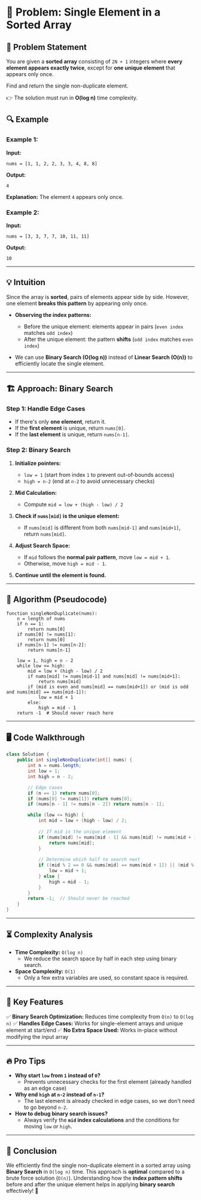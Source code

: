 # 📝 Problem: Single Element in a Sorted Array

## 📌 Problem Statement
You are given a **sorted array** consisting of `2N + 1` integers where **every element appears exactly twice**, except for **one unique element** that appears only once.

Find and return the single non-duplicate element.

👉 The solution must run in **O(log n)** time complexity.

## 🔍 Example

### Example 1:
**Input:**
```plaintext
nums = [1, 1, 2, 2, 3, 3, 4, 8, 8]
```
**Output:**
```plaintext
4
```
**Explanation:** The element `4` appears only once.

### Example 2:
**Input:**
```plaintext
nums = [3, 3, 7, 7, 10, 11, 11]
```
**Output:**
```plaintext
10
```

---
## 💡 Intuition
Since the array is **sorted**, pairs of elements appear side by side. However, one element **breaks this pattern** by appearing only once.

- **Observing the index patterns:**
  - Before the unique element: elements appear in pairs (`even index` matches `odd index`)
  - After the unique element: the pattern **shifts** (`odd index` matches `even index`)

- We can use **Binary Search (O(log n))** instead of **Linear Search (O(n))** to efficiently locate the single element.

---
## 🏗 Approach: Binary Search

### **Step 1: Handle Edge Cases**
- If there's only **one element**, return it.
- If the **first element** is unique, return `nums[0]`.
- If the **last element** is unique, return `nums[n-1]`.

### **Step 2: Binary Search**
1. **Initialize pointers:**
   - `low = 1` (start from index `1` to prevent out-of-bounds access)
   - `high = n-2` (end at `n-2` to avoid unnecessary checks)

2. **Mid Calculation:**
   - Compute `mid = low + (high - low) / 2`

3. **Check if `nums[mid]` is the unique element:**
   - If `nums[mid]` is different from both `nums[mid-1]` and `nums[mid+1]`, return `nums[mid]`.

4. **Adjust Search Space:**
   - If `mid` follows the **normal pair pattern**, move `low = mid + 1`.
   - Otherwise, move `high = mid - 1`.

5. **Continue until the element is found.**

---
## 🔢 Algorithm (Pseudocode)
```plaintext
function singleNonDuplicate(nums):
    n = length of nums
    if n == 1:
        return nums[0]
    if nums[0] != nums[1]:
        return nums[0]
    if nums[n-1] != nums[n-2]:
        return nums[n-1]

    low = 1, high = n - 2
    while low <= high:
        mid = low + (high - low) / 2
        if nums[mid] != nums[mid-1] and nums[mid] != nums[mid+1]:
            return nums[mid]
        if (mid is even and nums[mid] == nums[mid+1]) or (mid is odd and nums[mid] == nums[mid-1]):
            low = mid + 1
        else:
            high = mid - 1
    return -1  # Should never reach here
```

---
## 🖥 Code Walkthrough
```java
class Solution {
    public int singleNonDuplicate(int[] nums) {
        int n = nums.length;
        int low = 1;
        int high = n - 2;

        // Edge cases
        if (n == 1) return nums[0];
        if (nums[0] != nums[1]) return nums[0];
        if (nums[n - 1] != nums[n - 2]) return nums[n - 1];

        while (low <= high) {
            int mid = low + (high - low) / 2;
            
            // If mid is the unique element
            if (nums[mid] != nums[mid - 1] && nums[mid] != nums[mid + 1]) {
                return nums[mid];
            }
            
            // Determine which half to search next
            if ((mid % 2 == 0 && nums[mid] == nums[mid + 1]) || (mid % 2 == 1 && nums[mid] == nums[mid - 1])) {
                low = mid + 1;
            } else {
                high = mid - 1;
            }
        }
        return -1;  // Should never be reached
    }
}
```

---
## ⏳ Complexity Analysis
- **Time Complexity:** `O(log n)`
  - We reduce the search space by half in each step using binary search.
- **Space Complexity:** `O(1)`
  - Only a few extra variables are used, so constant space is required.

---
## 🌟 Key Features
✅ **Binary Search Optimization:** Reduces time complexity from `O(n)` to `O(log n)`
✅ **Handles Edge Cases:** Works for single-element arrays and unique element at start/end
✅ **No Extra Space Used:** Works in-place without modifying the input array

---
## 🔥 Pro Tips
- **Why start `low` from `1` instead of `0`?**
  - Prevents unnecessary checks for the first element (already handled as an edge case)
- **Why end `high` at `n-2` instead of `n-1`?**
  - The last element is already checked in edge cases, so we don't need to go beyond `n-2`.
- **How to debug binary search issues?**
  - Always verify the **`mid` index calculations** and the conditions for moving `low` or `high`.

---
## 🏁 Conclusion
We efficiently find the single non-duplicate element in a sorted array using **Binary Search** in `O(log n)` time. This approach is **optimal** compared to a brute force solution (`O(n)`). Understanding how the **index pattern shifts** before and after the unique element helps in applying **binary search** effectively! 🚀